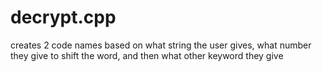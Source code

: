 # decrypt.cpp
creates 2 code names based on what string the user gives, what number they give to shift the word, and then what other keyword they give
